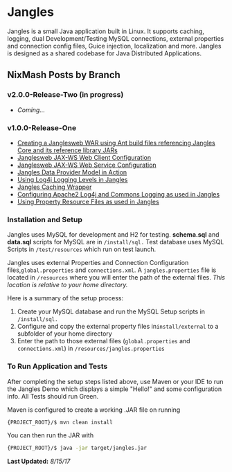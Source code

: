 Jangles
============

Jangles is a small Java application built in Linux. It supports caching, logging, dual Development/Testing MySQL connections, external properties and connection config files, Guice injection, localization and more. Jangles is designed as a shared codebase for Java Distributed Applications.

 ## NixMash Posts by Branch
 
  ### v2.0.0-Release-Two (in progress)
  
  * *Coming...*
  
 ### v1.0.0-Release-One
 
* [Creating a Janglesweb WAR using Ant build files referencing Jangles Core and its reference library JARs](http://nixmash.com/java/referencing-project-libraries-in-wars-with-ant/)
* [Janglesweb JAX-WS Web Client Configuration](http://nixmash.com/java/jangles-jax-ws-web-client-project-online/)
* [Janglesweb JAX-WS Web Service Configuration](http://nixmash.com/java/jangles-jax-ws-web-service-project-now-on-github/)
* [Jangles Data Provider Model in Action](http://nixmash.com/mysql/the-java-jangles-data-provider-model-in-action/)
* [Using Log4j Logging Levels in Jangles](http://nixmash.com/java/changing-log4j-logging-levels-by-output-type/)
* [Jangles Caching Wrapper](http://nixmash.com/java/the-java-jangles-caching-wrapper/)
* [Configuring Apache2 Log4j and Commons Logging as used in Jangles](http://nixmash.com/java/configuring-apache-log4j-and-commons-logging/)
* [Using Property Resource Files as used in Jangles](http://nixmash.com/java/loading-java-property-resource-files/)

### Installation and Setup

Jangles uses MySQL for development and H2 for testing. **schema.sql** and **data.sql** scripts for MySQL are in `/install/sql.`  Test database uses MySQL Scripts in `/test/resources` which run on test launch.

Jangles uses external Properties and Connection Configuration files,`global.properties` and `connections.xml`.  A `jangles.properties` file is located in `/resources` where you will enter the path of the external files. *This location is relative to your home directory.*  

Here is a summary of the setup process:

1. Create your MySQL database and run the MySQL Setup scripts in `/install/sql.`
3. Configure and copy the external property files in`install/external` to a subfolder of your home directory
4. Enter the path to those external files (`global.properties` and `connections.xml`) in `/resources/jangles.properties`

### To Run Application and Tests

After completing the setup steps listed above, use Maven or your IDE to run the Jangles Demo which displays a simple "Hello!" and some configuration info. All Tests should run Green.

Maven is configured to create a working .JAR file on running

```bash
{PROJECT_ROOT}/$ mvn clean install
```
You can then run the JAR with

```bash
{PROJECT_ROOT}/$ java -jar target/jangles.jar
```

**Last Updated:** *8/15/17*



